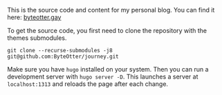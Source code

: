 This is the source code and content for my personal blog. You can find it here: [byteotter.gay](https://byteotter.gay)

To get the source code, you first need to clone the repository with the themes submodules.

```
git clone --recurse-submodules -j8 git@github.com:ByteOtter/journey.git
```

Make sure you have `hugo` installed on your system. Then you can run a development server with `hugo server -D`. This
launches a server at `localhost:1313` and reloads the page after each change.
